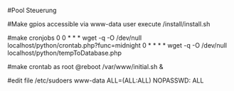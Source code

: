 #Pool Steuerung

#Make gpios accessible via www-data user
execute /install/install.sh


#make cronjobs
0 0 * * * wget -q -O /dev/null localhost/python/crontab.php?func=midnight
0 * * * * wget -q -O /dev/null localhost/python/tempToDatabase.php

#make crontab as root
@reboot /var/www/initial.sh &



#edit file /etc/sudoers
www-data ALL=(ALL:ALL) NOPASSWD: ALL

